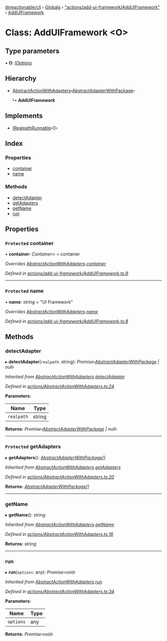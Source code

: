 [@reactionable/cli](../README.md) › [Globals](../globals.md) › ["actions/add-ui-framework/AddUIFramework"](../modules/_actions_add_ui_framework_adduiframework_.md) › [AddUIFramework](_actions_add_ui_framework_adduiframework_.adduiframework.md)

# Class: AddUIFramework <**O**>

## Type parameters

▪ **O**: *[IOptions](../modules/_actions_irunnable_.md#ioptions)*

## Hierarchy

* [AbstractActionWithAdapters](_actions_abstractactionwithadapters_.abstractactionwithadapters.md)‹[AbstractAdapterWithPackage](_actions_abstractadapterwithpackage_.abstractadapterwithpackage.md)›

  ↳ **AddUIFramework**

## Implements

* [IRealpathRunnable](../interfaces/_actions_irealpathrunnable_.irealpathrunnable.md)‹O›

## Index

### Properties

* [container](_actions_add_ui_framework_adduiframework_.adduiframework.md#protected-container)
* [name](_actions_add_ui_framework_adduiframework_.adduiframework.md#protected-name)

### Methods

* [detectAdapter](_actions_add_ui_framework_adduiframework_.adduiframework.md#detectadapter)
* [getAdapters](_actions_add_ui_framework_adduiframework_.adduiframework.md#protected-getadapters)
* [getName](_actions_add_ui_framework_adduiframework_.adduiframework.md#getname)
* [run](_actions_add_ui_framework_adduiframework_.adduiframework.md#run)

## Properties

### `Protected` container

• **container**: *Container‹›* = container

*Overrides [AbstractActionWithAdapters](_actions_abstractactionwithadapters_.abstractactionwithadapters.md).[container](_actions_abstractactionwithadapters_.abstractactionwithadapters.md#protected-abstract-container)*

*Defined in [actions/add-ui-framework/AddUIFramework.ts:9](https://github.com/neilime/reactionable-cli/blob/d0401b5/src/actions/add-ui-framework/AddUIFramework.ts#L9)*

___

### `Protected` name

• **name**: *string* = "UI Framework"

*Overrides [AbstractActionWithAdapters](_actions_abstractactionwithadapters_.abstractactionwithadapters.md).[name](_actions_abstractactionwithadapters_.abstractactionwithadapters.md#protected-abstract-name)*

*Defined in [actions/add-ui-framework/AddUIFramework.ts:8](https://github.com/neilime/reactionable-cli/blob/d0401b5/src/actions/add-ui-framework/AddUIFramework.ts#L8)*

## Methods

###  detectAdapter

▸ **detectAdapter**(`realpath`: string): *Promise‹[AbstractAdapterWithPackage](_actions_abstractadapterwithpackage_.abstractadapterwithpackage.md) | null›*

*Inherited from [AbstractActionWithAdapters](_actions_abstractactionwithadapters_.abstractactionwithadapters.md).[detectAdapter](_actions_abstractactionwithadapters_.abstractactionwithadapters.md#detectadapter)*

*Defined in [actions/AbstractActionWithAdapters.ts:24](https://github.com/neilime/reactionable-cli/blob/d0401b5/src/actions/AbstractActionWithAdapters.ts#L24)*

**Parameters:**

Name | Type |
------ | ------ |
`realpath` | string |

**Returns:** *Promise‹[AbstractAdapterWithPackage](_actions_abstractadapterwithpackage_.abstractadapterwithpackage.md) | null›*

___

### `Protected` getAdapters

▸ **getAdapters**(): *[AbstractAdapterWithPackage](_actions_abstractadapterwithpackage_.abstractadapterwithpackage.md)[]*

*Inherited from [AbstractActionWithAdapters](_actions_abstractactionwithadapters_.abstractactionwithadapters.md).[getAdapters](_actions_abstractactionwithadapters_.abstractactionwithadapters.md#protected-getadapters)*

*Defined in [actions/AbstractActionWithAdapters.ts:20](https://github.com/neilime/reactionable-cli/blob/d0401b5/src/actions/AbstractActionWithAdapters.ts#L20)*

**Returns:** *[AbstractAdapterWithPackage](_actions_abstractadapterwithpackage_.abstractadapterwithpackage.md)[]*

___

###  getName

▸ **getName**(): *string*

*Inherited from [AbstractActionWithAdapters](_actions_abstractactionwithadapters_.abstractactionwithadapters.md).[getName](_actions_abstractactionwithadapters_.abstractactionwithadapters.md#getname)*

*Defined in [actions/AbstractActionWithAdapters.ts:16](https://github.com/neilime/reactionable-cli/blob/d0401b5/src/actions/AbstractActionWithAdapters.ts#L16)*

**Returns:** *string*

___

###  run

▸ **run**(`options`: any): *Promise‹void›*

*Inherited from [AbstractActionWithAdapters](_actions_abstractactionwithadapters_.abstractactionwithadapters.md).[run](_actions_abstractactionwithadapters_.abstractactionwithadapters.md#run)*

*Defined in [actions/AbstractActionWithAdapters.ts:34](https://github.com/neilime/reactionable-cli/blob/d0401b5/src/actions/AbstractActionWithAdapters.ts#L34)*

**Parameters:**

Name | Type |
------ | ------ |
`options` | any |

**Returns:** *Promise‹void›*
